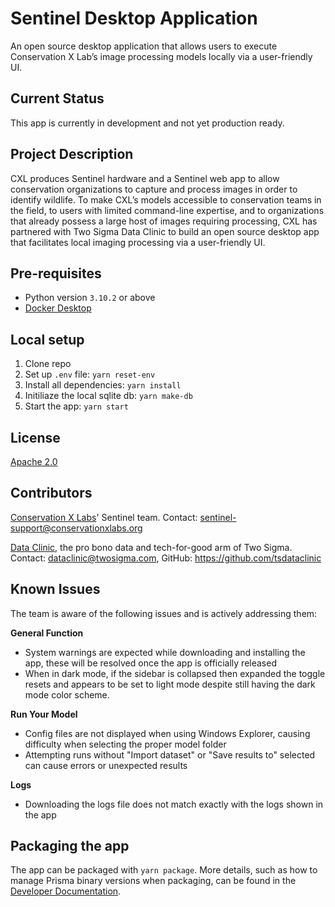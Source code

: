 # Sentinel Desktop Application

An open source desktop application that allows users to execute Conservation X Lab’s image processing models locally via a user-friendly UI.

## Current Status

This app is currently in development and not yet production ready.

## Project Description

CXL produces Sentinel hardware and a Sentinel web app to allow conservation organizations to capture and process images in order to identify wildlife. To make CXL’s models accessible to conservation teams in the field, to users with limited command-line expertise, and to organizations that already possess a large host of images requiring processing, CXL has partnered with Two Sigma Data Clinic to build an open source desktop app that facilitates local imaging processing via a user-friendly UI.

## Pre-requisites

- Python version `3.10.2` or above
- [Docker Desktop](https://www.docker.com/products/docker-desktop/)

## Local setup

1. Clone repo
2. Set up `.env` file: `yarn reset-env`
3. Install all dependencies: `yarn install`
4. Initiliaze the local sqlite db: `yarn make-db`
5. Start the app: `yarn start`

## License

[Apache 2.0](LICENSE)

## Contributors

[Conservation X Labs](https://conservationxlabs.com/)' Sentinel team. Contact: [sentinel-support@conservationxlabs.org](mailto:sentinel-support@conservationxlabs.org)

[Data Clinic](https://www.twosigma.com/data-clinic/), the pro bono data and tech-for-good arm of Two Sigma. Contact: [dataclinic@twosigma.com](mailto:dataclinic@twosigma.com), GitHub: https://github.com/tsdataclinic

## Known Issues

The team is aware of the following issues and is actively addressing them:

**General Function**

- System warnings are expected while downloading and installing the app, these will be resolved once the app is officially released
- When in dark mode, if the sidebar is collapsed then expanded the toggle resets and appears to be set to light mode despite still having the dark mode color scheme.

**Run Your Model**

- Config files are not displayed when using Windows Explorer, causing difficulty when selecting the proper model folder
- Attempting runs without "Import dataset" or "Save results to" selected can cause errors or unexpected results

**Logs**

- Downloading the logs file does not match exactly with the logs shown in the app

## Packaging the app

The app can be packaged with `yarn package`. More details, such as how to manage Prisma binary versions when packaging, can be found in the [Developer Documentation](https://github.com/cxl-garage/desktop-app-sentinel/wiki/Developer-Documentation#packaging-the-app).
